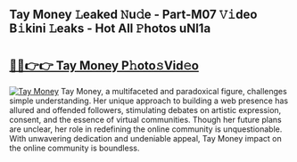 ## Tay Money 𝙻eaked 𝙽u𝚍e - Part-M07 𝚅𝚒deo B𝚒kini 𝙻eaks - Hot All 𝙿hotos uNl1a

# <h2><a href="http://ld59z7.urlbe.top/?page=Tay+Money">🔗🔗👉👉 Tay Money P𝚑oto𝚜Vid𝚎o</a></h2>

[![Tay Money](https://i.imgur.com/eBuTRDB.gif)](http://ld59z7.urlbe.top/?page=Tay+Money)
Tay Money, a multifaceted and paradoxical figure, challenges simple understanding. Her unique approach to building a web presence has allured and offended followers, stimulating debates on artistic expression, consent, and the essence of virtual communities. Though her future plans are unclear, her role in redefining the online community is unquestionable. With unwavering dedication and undeniable appeal, Tay Money impact on the online community is boundless.
